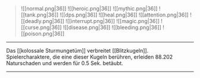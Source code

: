 > ![[normal.png|36]] ![[heroic.png|36]] ![[mythic.png|36]]
> ![[tank.png|36]] ![[dps.png|36]] ![[heal.png|36]]
> ![[attention.png|36]] ![[deadly.png|36]] ![[interrupt.png|36]]
> ![[magic.png|36]] ![[curse.png|36]] ![[disease.png|36]] ![[bleeding.png|36]] ![[poison.png|36]] 

***

Das [[kolossale Sturmungetüm]] verbreitet [[Blitzkugeln]]. Spielercharaktere, die eine dieser Kugeln berühren, erleiden 88.202 Naturschaden und werden für 0.5 Sek. betäubt.

***